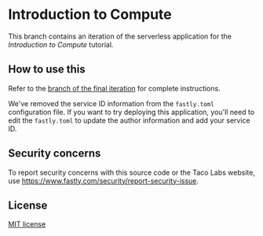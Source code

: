 # Introduction to Compute

This branch contains an iteration of the serverless application for the *Introduction to Compute* tutorial.

## How to use this

Refer to the [branch of the final iteration](https://github.com/fastly/tacolabs/tree/fastly-compute) for complete instructions.

We've removed the service ID information from the `fastly.toml` configuration file. If you want to try deploying this application, you'll need to edit the `fastly.toml` to update the author information and add your service ID.

## Security concerns

To report security concerns with this source code or the Taco Labs website, use https://www.fastly.com/security/report-security-issue.

## License

[MIT license](/LICENSE)
